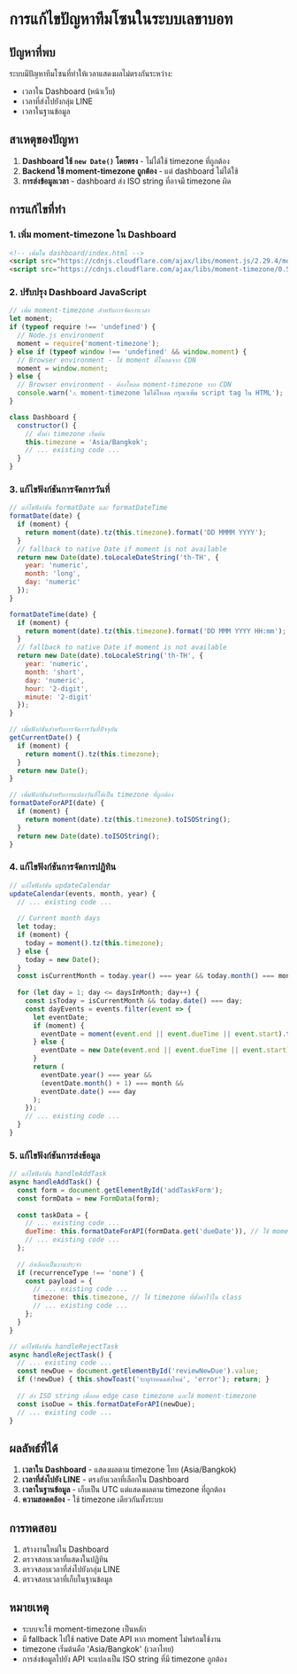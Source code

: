 # การแก้ไขปัญหาทีมโซนในระบบเลขาบอท

## ปัญหาที่พบ
ระบบมีปัญหาทีมโซนที่ทำให้เวลาแสดงผลไม่ตรงกันระหว่าง:
- เวลาใน Dashboard (หน้าเว็บ)
- เวลาที่ส่งไปยังกลุ่ม LINE
- เวลาในฐานข้อมูล

## สาเหตุของปัญหา
1. **Dashboard ใช้ `new Date()` โดยตรง** - ไม่ได้ใช้ timezone ที่ถูกต้อง
2. **Backend ใช้ moment-timezone ถูกต้อง** - แต่ dashboard ไม่ได้ใช้
3. **การส่งข้อมูลเวลา** - dashboard ส่ง ISO string ที่อาจมี timezone ผิด

## การแก้ไขที่ทำ

### 1. เพิ่ม moment-timezone ใน Dashboard
```html
<!-- เพิ่มใน dashboard/index.html -->
<script src="https://cdnjs.cloudflare.com/ajax/libs/moment.js/2.29.4/moment.min.js"></script>
<script src="https://cdnjs.cloudflare.com/ajax/libs/moment-timezone/0.5.43/moment-timezone-with-data.min.js"></script>
```

### 2. ปรับปรุง Dashboard JavaScript
```javascript
// เพิ่ม moment-timezone สำหรับการจัดการเวลา
let moment;
if (typeof require !== 'undefined') {
  // Node.js environment
  moment = require('moment-timezone');
} else if (typeof window !== 'undefined' && window.moment) {
  // Browser environment - ใช้ moment ที่โหลดจาก CDN
  moment = window.moment;
} else {
  // Browser environment - ต้องโหลด moment-timezone จาก CDN
  console.warn('⚠️ moment-timezone ไม่ได้โหลด กรุณาเพิ่ม script tag ใน HTML');
}

class Dashboard {
  constructor() {
    // ตั้งค่า timezone เริ่มต้น
    this.timezone = 'Asia/Bangkok';
    // ... existing code ...
  }
}
```

### 3. แก้ไขฟังก์ชันการจัดการวันที่
```javascript
// แก้ไขฟังก์ชัน formatDate และ formatDateTime
formatDate(date) {
  if (moment) {
    return moment(date).tz(this.timezone).format('DD MMMM YYYY');
  }
  // fallback to native Date if moment is not available
  return new Date(date).toLocaleDateString('th-TH', {
    year: 'numeric',
    month: 'long',
    day: 'numeric'
  });
}

formatDateTime(date) {
  if (moment) {
    return moment(date).tz(this.timezone).format('DD MMM YYYY HH:mm');
  }
  // fallback to native Date if moment is not available
  return new Date(date).toLocaleString('th-TH', {
    year: 'numeric',
    month: 'short',
    day: 'numeric',
    hour: '2-digit',
    minute: '2-digit'
  });
}

// เพิ่มฟังก์ชันสำหรับการจัดการวันที่ปัจจุบัน
getCurrentDate() {
  if (moment) {
    return moment().tz(this.timezone);
  }
  return new Date();
}

// เพิ่มฟังก์ชันสำหรับการแปลงวันที่ให้เป็น timezone ที่ถูกต้อง
formatDateForAPI(date) {
  if (moment) {
    return moment(date).tz(this.timezone).toISOString();
  }
  return new Date(date).toISOString();
}
```

### 4. แก้ไขฟังก์ชันการจัดการปฏิทิน
```javascript
// แก้ไขฟังก์ชัน updateCalendar
updateCalendar(events, month, year) {
  // ... existing code ...
  
  // Current month days
  let today;
  if (moment) {
    today = moment().tz(this.timezone);
  } else {
    today = new Date();
  }
  const isCurrentMonth = today.year() === year && today.month() === month - 1;
  
  for (let day = 1; day <= daysInMonth; day++) {
    const isToday = isCurrentMonth && today.date() === day;
    const dayEvents = events.filter(event => {
      let eventDate;
      if (moment) {
        eventDate = moment(event.end || event.dueTime || event.start).tz(this.timezone);
      } else {
        eventDate = new Date(event.end || event.dueTime || event.start);
      }
      return (
        eventDate.year() === year &&
        (eventDate.month() + 1) === month &&
        eventDate.date() === day
      );
    });
    // ... existing code ...
  }
}
```

### 5. แก้ไขฟังก์ชันการส่งข้อมูล
```javascript
// แก้ไขฟังก์ชัน handleAddTask
async handleAddTask() {
  const form = document.getElementById('addTaskForm');
  const formData = new FormData(form);
  
  const taskData = {
    // ... existing code ...
    dueTime: this.formatDateForAPI(formData.get('dueDate')), // ใช้ moment-timezone
    // ... existing code ...
  };
  
  // ถ้าเลือกเป็นงานประจำ
  if (recurrenceType !== 'none') {
    const payload = {
      // ... existing code ...
      timezone: this.timezone, // ใช้ timezone ที่ตั้งค่าไว้ใน class
      // ... existing code ...
    };
  }
}

// แก้ไขฟังก์ชัน handleRejectTask
async handleRejectTask() {
  // ... existing code ...
  const newDue = document.getElementById('reviewNewDue').value;
  if (!newDue) { this.showToast('ระบุกำหนดส่งใหม่', 'error'); return; }
  
  // ส่ง ISO string เพื่อลด edge case timezone และใช้ moment-timezone
  const isoDue = this.formatDateForAPI(newDue);
  // ... existing code ...
}
```

## ผลลัพธ์ที่ได้
1. **เวลาใน Dashboard** - แสดงผลตาม timezone ไทย (Asia/Bangkok)
2. **เวลาที่ส่งไปยัง LINE** - ตรงกับเวลาที่เลือกใน Dashboard
3. **เวลาในฐานข้อมูล** - เก็บเป็น UTC แต่แสดงผลตาม timezone ที่ถูกต้อง
4. **ความสอดคล้อง** - ใช้ timezone เดียวกันทั้งระบบ

## การทดสอบ
1. สร้างงานใหม่ใน Dashboard
2. ตรวจสอบเวลาที่แสดงในปฏิทิน
3. ตรวจสอบเวลาที่ส่งไปยังกลุ่ม LINE
4. ตรวจสอบเวลาที่เก็บในฐานข้อมูล

## หมายเหตุ
- ระบบจะใช้ moment-timezone เป็นหลัก
- มี fallback ไปใช้ native Date API หาก moment ไม่พร้อมใช้งาน
- timezone เริ่มต้นคือ 'Asia/Bangkok' (เวลาไทย)
- การส่งข้อมูลไปยัง API จะแปลงเป็น ISO string ที่มี timezone ถูกต้อง


